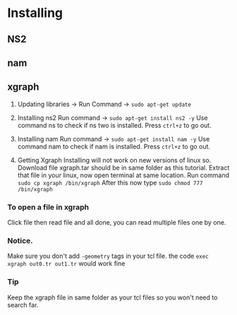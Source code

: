 # Installing
## NS2
## nam
## xgraph

1. Updating libraries ->
  Run Command ->
    `sudo apt-get update`

2. Installing ns2
  Run command ->
    `sudo apt-get install ns2 -y`
  Use command ns to check if ns two is installed.
  Press `ctrl+z` to go out.

3. Installing nam
  Run command ->
    `sudo apt-get install nam -y`
  Use command nam to check if nam is installed.
  Press `ctrl+z` to go out.

4. Getting Xgraph
  Installing will not work on new versions of linux so.
  Download file xgraph.tar should be in same folder as this tutorial.
  Extract that file in your linux, now open terminal at same location.
  Run command
  `sudo cp xgraph /bin/xgraph`
  After this now type
  `sudo chmod 777 /bin/xgraph`

### To open a file in xgraph
Click file then read file and all done, you can read multiple files one by one.

### Notice.
Make sure you don't add `-geometry` tags in your tcl file.
the code `exec xgraph out0.tr out1.tr` would work fine
### Tip
Keep the xgraph file in same folder as your tcl files so you won't need to search far.
